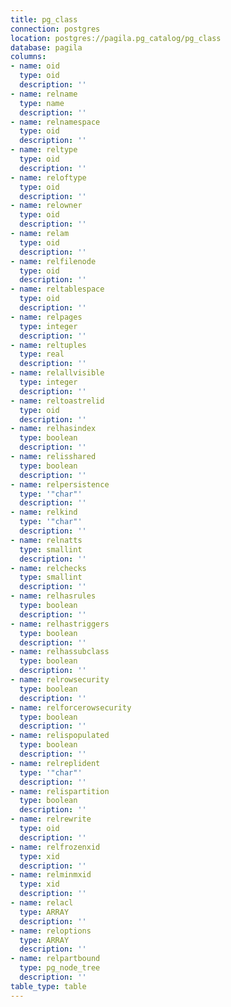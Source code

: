 ```yaml
---
title: pg_class
connection: postgres
location: postgres://pagila.pg_catalog/pg_class
database: pagila
columns:
- name: oid
  type: oid
  description: ''
- name: relname
  type: name
  description: ''
- name: relnamespace
  type: oid
  description: ''
- name: reltype
  type: oid
  description: ''
- name: reloftype
  type: oid
  description: ''
- name: relowner
  type: oid
  description: ''
- name: relam
  type: oid
  description: ''
- name: relfilenode
  type: oid
  description: ''
- name: reltablespace
  type: oid
  description: ''
- name: relpages
  type: integer
  description: ''
- name: reltuples
  type: real
  description: ''
- name: relallvisible
  type: integer
  description: ''
- name: reltoastrelid
  type: oid
  description: ''
- name: relhasindex
  type: boolean
  description: ''
- name: relisshared
  type: boolean
  description: ''
- name: relpersistence
  type: '"char"'
  description: ''
- name: relkind
  type: '"char"'
  description: ''
- name: relnatts
  type: smallint
  description: ''
- name: relchecks
  type: smallint
  description: ''
- name: relhasrules
  type: boolean
  description: ''
- name: relhastriggers
  type: boolean
  description: ''
- name: relhassubclass
  type: boolean
  description: ''
- name: relrowsecurity
  type: boolean
  description: ''
- name: relforcerowsecurity
  type: boolean
  description: ''
- name: relispopulated
  type: boolean
  description: ''
- name: relreplident
  type: '"char"'
  description: ''
- name: relispartition
  type: boolean
  description: ''
- name: relrewrite
  type: oid
  description: ''
- name: relfrozenxid
  type: xid
  description: ''
- name: relminmxid
  type: xid
  description: ''
- name: relacl
  type: ARRAY
  description: ''
- name: reloptions
  type: ARRAY
  description: ''
- name: relpartbound
  type: pg_node_tree
  description: ''
table_type: table
---
```



